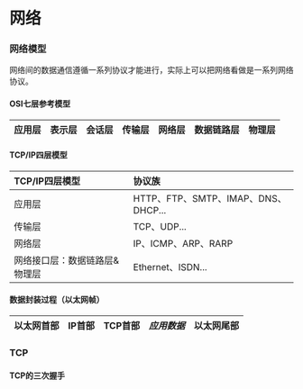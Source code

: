 # 网络
### 网络模型
网络间的数据通信遵循一系列协议才能进行，实际上可以把网络看做是一系列网络协议。
#### OSI七层参考模型
|应用层|表示层|会话层|传输层|网络层|数据链路层|物理层|
|---|---|---|---|---|---|---|
#### TCP/IP四层模型
|TCP/IP四层模型|协议族|
|:---|:---|
|应用层|HTTP、FTP、SMTP、IMAP、DNS、DHCP...|
|传输层|TCP、UDP...|
|网络层|IP、ICMP、ARP、RARP|
|网络接口层：数据链路层&物理层|Ethernet、ISDN...|
#### 数据封装过程（以太网帧）
|以太网首部|IP首部|TCP首部|*应用数据*|以太网尾部|
|---|---|---|---|---|
### TCP
#### TCP的三次握手
